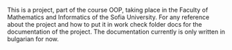 This is a project, part of the course OOP, taking place in the Faculty of Mathematics and Informatics of the Sofia University. For any reference about the project and how to put it in work check folder docs for the documentation of the project. The documentation currently is only written in bulgarian for now.
